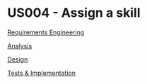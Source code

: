 # US004 - Assign a skill

[Requirements Engineering](01.requirements-engineering/Readme.md)

[Analysis](02.analysis/Readme.md)

[Design](../us004/03.design/Readme.md)

[Tests & Implementation](04.tests-and-implementation/Readme.md)